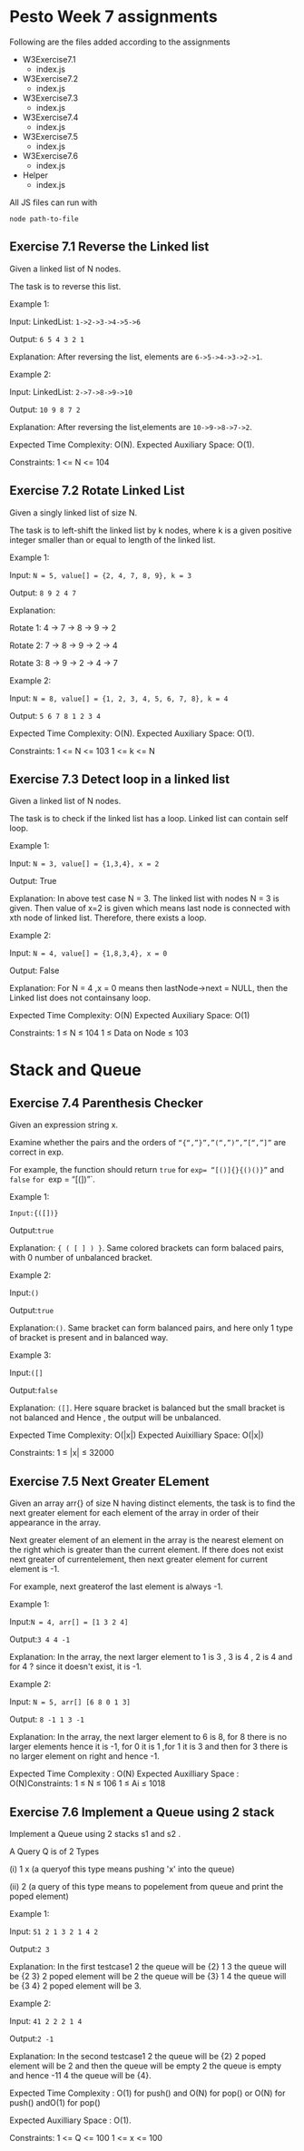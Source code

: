 # Pesto Week 7 assignments

Following are the files added according to the assignments

- W3Exercise7.1
  - index.js
- W3Exercise7.2
  - index.js
- W3Exercise7.3
  - index.js
- W3Exercise7.4
  - index.js
- W3Exercise7.5
  - index.js
- W3Exercise7.6
  - index.js
- Helper
  - index.js

All JS files can run with

```
node path-to-file
```

## Exercise 7.1 Reverse the Linked list

Given a linked list of N nodes.

The task is to reverse this list.

Example 1:

Input: LinkedList: `1->2->3->4->5->6`

Output: `6 5 4 3 2 1`

Explanation: After reversing the list, elements are `6->5->4->3->2->1`.

Example 2:

Input: LinkedList: `2->7->8->9->10`

Output: `10 9 8 7 2`

Explanation: After reversing the list,elements are `10->9->8->7->2`.

Expected Time Complexity: O(N). Expected Auxiliary Space: O(1).

Constraints: 1 <= N <= 104

## Exercise 7.2 Rotate Linked List

Given a singly linked list of size N.

The task is to left-shift the linked list by k nodes, where k is a given positive integer smaller than or equal to length of the linked list.

Example 1:

Input: `N = 5, value[] = {2, 4, 7, 8, 9}, k = 3`

Output: `8 9 2 4 7`

Explanation:

Rotate 1: 4 -> 7 -> 8 -> 9 -> 2

Rotate 2: 7 -> 8 -> 9 -> 2 -> 4

Rotate 3: 8 -> 9 -> 2 -> 4 -> 7

Example 2:

Input: `N = 8, value[] = {1, 2, 3, 4, 5, 6, 7, 8}, k = 4`

Output: `5 6 7 8 1 2 3 4`

Expected Time Complexity: O(N). Expected Auxiliary Space: O(1).

Constraints: 1 <= N <= 103 1 <= k <= N

## Exercise 7.3 Detect loop in a linked list

Given a linked list of N nodes.

The task is to check if the linked list has a loop. Linked list can contain self loop.

Example 1:

Input: `N = 3, value[] = {1,3,4}, x = 2`

Output: True

Explanation: In above test case N = 3. The linked list with nodes N = 3 is given. Then value of x=2 is given which means last node is connected with xth node of linked list. Therefore, there exists a loop.

Example 2:

Input: `N = 4, value[] = {1,8,3,4}, x = 0`

Output: False

Explanation: For N = 4 ,x = 0 means then lastNode->next = NULL, then the Linked list does not containsany loop.

Expected Time Complexity: O(N) Expected Auxiliary Space: O(1)

Constraints: 1 ≤ N ≤ 104 1 ≤ Data on Node ≤ 103

# Stack and Queue

## Exercise 7.4 Parenthesis Checker

Given an expression string x.

Examine whether the pairs and the orders of `“{“,”}”,”(“,”)”,”[“,”]”` are correct in exp.

For example, the function should return `true` for `exp= “[()]{}{()()}”` and `false` `for `exp = “[(])”`.

Example 1:

`Input:{([])}`

Output:`true`

Explanation: `{ ( [ ] ) }`. Same colored brackets can form balaced pairs, with 0 number of unbalanced bracket.

Example 2:

Input:`()`

Output:`true`

Explanation:`()`. Same bracket can form balanced pairs, and here only 1 type of bracket is present and in balanced way.

Example 3:

Input:`([]`

Output:`false`

Explanation: `([]`. Here square bracket is balanced but the small bracket is not balanced and Hence , the output will be unbalanced.

Expected Time Complexity: O(|x|) Expected Auixilliary Space: O(|x|)

Constraints: 1 ≤ |x| ≤ 32000

## Exercise 7.5 Next Greater ELement

Given an array arr{} of size N having distinct elements, the task is to find the next greater element for each element of the array in order of their appearance in the array.

Next greater element of an element in the array is the nearest element on the right which is greater than the current element. If there does not exist next greater of currentelement, then next greater element for current element is -1.

For example, next greaterof the last element is always -1.

Example 1:

Input:`N = 4, arr[] = [1 3 2 4]`

Output:`3 4 4 -1`

Explanation: In the array, the next larger element to 1 is 3 , 3 is 4 , 2 is 4 and for 4 ? since it doesn't exist, it is -1.

Example 2:

Input: `N = 5, arr[] [6 8 0 1 3]`

Output: `8 -1 1 3 -1`

Explanation: In the array, the next larger element to 6 is 8, for 8 there is no larger elements hence it is -1, for 0 it is 1 ,for 1 it is 3 and then for 3 there is no larger element on right and hence -1.

Expected Time Complexity : O(N) Expected Auxilliary Space : O(N)Constraints: 1 ≤ N ≤ 106 1 ≤ Ai ≤ 1018

## Exercise 7.6 Implement a Queue using 2 stack

Implement a Queue using 2 stacks s1 and s2 .

A Query Q is of 2 Types

(i) 1 x (a queryof this type means pushing 'x' into the queue)

(ii) 2 (a query of this type means to popelement from queue and print the poped element)

Example 1:

Input: `51 2 1 3 2 1 4 2`

Output:`2 3`

Explanation: In the first testcase1 2 the queue will be {2}
1 3 the queue will be {2 3} 2 poped element will be 2 the queue will be {3} 1 4 the queue will be {3 4} 2 poped element will be 3.

Example 2:

Input: `41 2 2 2 1 4`

Output:`2 -1`

Explanation: In the second testcase1 2 the queue will be {2} 2 poped element will be 2 and then the queue will be empty 2 the queue is empty and hence -11 4 the queue will be {4}.

Expected Time Complexity : O(1) for push() and O(N) for pop() or O(N) for push() andO(1) for pop()

Expected Auxilliary Space : O(1).

Constraints: 1 <= Q <= 100 1 <= x <= 100
